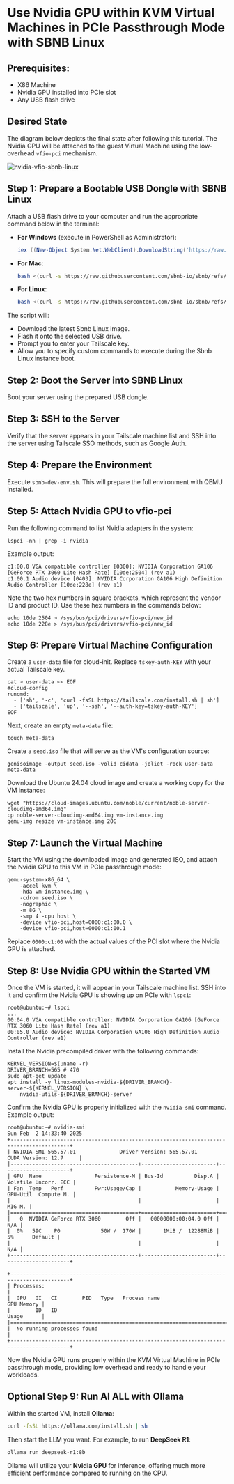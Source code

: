 # Use Nvidia GPU within KVM Virtual Machines in PCIe Passthrough Mode with SBNB Linux

## Prerequisites:

- X86 Machine
- Nvidia GPU installed into PCIe slot
- Any USB flash drive

## Desired State

The diagram below depicts the final state after following this tutorial. The Nvidia GPU will be attached to the guest Virtual Machine using the low-overhead `vfio-pci` mechanism.

![nvidia-vfio-sbnb-linux](images/nvidia-vfio-sbnb-linux.png)


## Step 1: Prepare a Bootable USB Dongle with SBNB Linux

Attach a USB flash drive to your computer and run the appropriate command below in the terminal:

- **For Windows** (execute in PowerShell as Administrator):
  ```powershell
  iex ((New-Object System.Net.WebClient).DownloadString('https://raw.githubusercontent.com/sbnb-io/sbnb/refs/heads/main/scripts/install-win.ps1'))
  ```

- **For Mac**:
  ```bash
  bash <(curl -s https://raw.githubusercontent.com/sbnb-io/sbnb/refs/heads/main/scripts/install-mac.sh)
  ```

- **For Linux**:
  ```bash
  bash <(curl -s https://raw.githubusercontent.com/sbnb-io/sbnb/refs/heads/main/scripts/install-linux.sh)
  ```

The script will:
- Download the latest Sbnb Linux image.
- Flash it onto the selected USB drive.
- Prompt you to enter your Tailscale key.
- Allow you to specify custom commands to execute during the Sbnb Linux instance boot.

## Step 2: Boot the Server into SBNB Linux

Boot your server using the prepared USB dongle.

## Step 3: SSH to the Server

Verify that the server appears in your Tailscale machine list and SSH into the server using Tailscale SSO methods, such as Google Auth.

## Step 4: Prepare the Environment

Execute `sbnb-dev-env.sh`. This will prepare the full environment with QEMU installed.

## Step 5: Attach Nvidia GPU to vfio-pci

Run the following command to list Nvidia adapters in the system:

```
lspci -nn | grep -i nvidia
```

Example output:

```
c1:00.0 VGA compatible controller [0300]: NVIDIA Corporation GA106 [GeForce RTX 3060 Lite Hash Rate] [10de:2504] (rev a1)
c1:00.1 Audio device [0403]: NVIDIA Corporation GA106 High Definition Audio Controller [10de:228e] (rev a1)
```

Note the two hex numbers in square brackets, which represent the vendor ID and product ID. Use these hex numbers in the commands below:

```
echo 10de 2504 > /sys/bus/pci/drivers/vfio-pci/new_id
echo 10de 228e > /sys/bus/pci/drivers/vfio-pci/new_id
```

## Step 6: Prepare Virtual Machine Configuration

Create a `user-data` file for cloud-init. Replace `tskey-auth-KEY` with your actual Tailscale key.

```
cat > user-data << EOF
#cloud-config
runcmd:
  - ['sh', '-c', 'curl -fsSL https://tailscale.com/install.sh | sh']
  - ['tailscale', 'up', '--ssh', '--auth-key=tskey-auth-KEY']
EOF
```

Next, create an empty `meta-data` file:

```
touch meta-data
```

Create a `seed.iso` file that will serve as the VM's configuration source:

```
genisoimage -output seed.iso -volid cidata -joliet -rock user-data meta-data
```

Download the Ubuntu 24.04 cloud image and create a working copy for the VM instance:

```
wget "https://cloud-images.ubuntu.com/noble/current/noble-server-cloudimg-amd64.img"
cp noble-server-cloudimg-amd64.img vm-instance.img
qemu-img resize vm-instance.img 20G
```

## Step 7: Launch the Virtual Machine

Start the VM using the downloaded image and generated ISO, and attach the Nvidia GPU to this VM in PCIe passthrough mode:

```
qemu-system-x86_64 \
    -accel kvm \
    -hda vm-instance.img \
    -cdrom seed.iso \
    -nographic \
    -m 8G \
    -smp 4 -cpu host \
    -device vfio-pci,host=0000:c1:00.0 \
    -device vfio-pci,host=0000:c1:00.1
```

Replace `0000:c1:00` with the actual values of the PCI slot where the Nvidia GPU is attached.

## Step 8: Use Nvidia GPU within the Started VM

Once the VM is started, it will appear in your Tailscale machine list. SSH into it and confirm the Nvidia GPU is showing up on PCIe with `lspci`:

```
root@ubuntu:~# lspci
...
00:04.0 VGA compatible controller: NVIDIA Corporation GA106 [GeForce RTX 3060 Lite Hash Rate] (rev a1)
00:05.0 Audio device: NVIDIA Corporation GA106 High Definition Audio Controller (rev a1)
```

Install the Nvidia precompiled driver with the following commands:

```
KERNEL_VERSION=$(uname -r)
DRIVER_BRANCH=565 # 470
sudo apt-get update
apt install -y linux-modules-nvidia-${DRIVER_BRANCH}-server-${KERNEL_VERSION} \
    nvidia-utils-${DRIVER_BRANCH}-server
```

Confirm the Nvidia GPU is properly initialized with the `nvidia-smi` command. Example output:

```
root@ubuntu:~# nvidia-smi
Sun Feb  2 14:33:40 2025       
+-----------------------------------------------------------------------------------------+
| NVIDIA-SMI 565.57.01              Driver Version: 565.57.01      CUDA Version: 12.7     |
|-----------------------------------------+------------------------+----------------------+
| GPU  Name                 Persistence-M | Bus-Id          Disp.A | Volatile Uncorr. ECC |
| Fan  Temp   Perf          Pwr:Usage/Cap |           Memory-Usage | GPU-Util  Compute M. |
|                                         |                        |               MIG M. |
|=========================================+========================+======================|
|   0  NVIDIA GeForce RTX 3060        Off |   00000000:00:04.0 Off |                  N/A |
|  0%   59C    P0             50W /  170W |       1MiB /  12288MiB |      5%      Default |
|                                         |                        |                  N/A |
+-----------------------------------------+------------------------+----------------------+
                                                                                         
+-----------------------------------------------------------------------------------------+
| Processes:                                                                              |
|  GPU   GI   CI        PID   Type   Process name                              GPU Memory |
|        ID   ID                                                               Usage      |
|=========================================================================================|
|  No running processes found                                                             |
+-----------------------------------------------------------------------------------------+
```

Now the Nvidia GPU runs properly within the KVM Virtual Machine in PCIe passthrough mode, providing low overhead and ready to handle your workloads.

## Optional Step 9: Run AI ALL with Ollama

Within the started VM, install **Ollama**:

```bash
curl -fsSL https://ollama.com/install.sh | sh
```

Then start the LLM you want. For example, to run **DeepSeek R1**:

```bash
ollama run deepseek-r1:8b
```

Ollama will utilize your **Nvidia GPU** for inference, offering much more efficient performance compared to running on the CPU.

